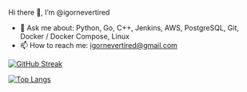 Hi there 👋, I’m @igornevertired

- 💬 Ask me about: Python, Go, C++, Jenkins, AWS, PostgreSQL, Git, Docker / Docker Compose, Linux
- 📫 How to reach me: igornevertired@gmail.com

[![GitHub Streak](http://github-readme-streak-stats.herokuapp.com?user=igornevertired&theme=dark&background=000000)](https://git.io/streak-stats)

[![Top Langs](https://github-readme-stats.vercel.app/api/top-langs/?username=igornevertired&layout=compact&theme=vision-friendly-dark)](https://github.com/anuraghazra/github-readme-stats)
